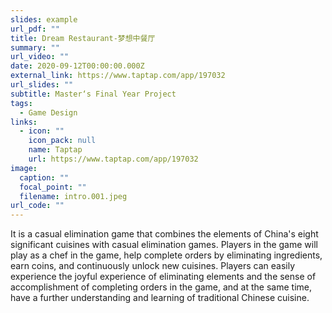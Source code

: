 ```yaml
---
slides: example
url_pdf: ""
title: Dream Restaurant-梦想中餐厅
summary: ""
url_video: ""
date: 2020-09-12T00:00:00.000Z
external_link: https://www.taptap.com/app/197032
url_slides: ""
subtitle: Master‘s Final Year Project
tags:
  - Game Design
links:
  - icon: ""
    icon_pack: null
    name: Taptap
    url: https://www.taptap.com/app/197032
image:
  caption: ""
  focal_point: ""
  filename: intro.001.jpeg
url_code: ""
---
```

It is a casual elimination game that combines the elements of China's eight significant cuisines with casual elimination games. Players in the game will play as a chef in the game, help complete orders by eliminating ingredients, earn coins, and continuously unlock new cuisines. Players can easily experience the joyful experience of eliminating elements and the sense of accomplishment of completing orders in the game, and at the same time, have a further understanding and learning of traditional Chinese cuisine.